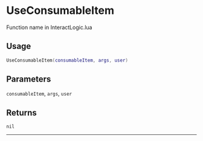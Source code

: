 # UseConsumableItem
Function name in InteractLogic.lua
## Usage
```lua
UseConsumableItem(consumableItem, args, user)
```
## Parameters
`consumableItem`, `args`, `user`
## Returns
`nil`

---